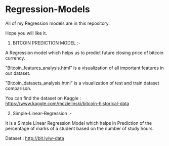 # Regression-Models
All of my Regression models are in this repository. 

Hope you will like it. 

1. BITCOIN PREDICTION MODEL :- 

A Regression model which helps us to predict future closing price of bitcoin currency.
                             
"Bitcoin_features_analysis.html" is a visualization of all important features in our dataset.
                             
"Bitcoin_datasets_analysis.html" is a visualization of test and train dataset comparison.

You can find the dataset on Kaggle : https://www.kaggle.com/mczielinski/bitcoin-historical-data


2. Simple-Linear-Regression :- 

It is a Simple Linear Regression Model which helps in Prediction of the percentage of marks of a student based on the number of study hours.

Dataset : http://bit.ly/w-data
